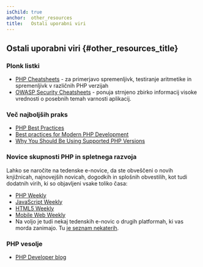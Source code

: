 ```yaml
---
isChild: true
anchor:  other_resources
title:   Ostali uporabni viri
---
```


## Ostali uporabni viri {#other_resources_title}

### Plonk listki

* [PHP Cheatsheets](http://phpcheatsheets.com/) - za primerjavo spremenljivk, testiranje aritmetike in spremenljivk v različnih
PHP verzijah
* [OWASP Security Cheatsheets](https://www.owasp.org/index.php/OWASP_Cheat_Sheet_Series) - ponuja strnjeno zbirko informacij visoke vrednosti o posebnih temah varnosti aplikacij.

### Več najboljših praks

* [PHP Best Practices](https://phpbestpractices.org/)
* [Best practices for Modern PHP Development](https://www.airpair.com/php/posts/best-practices-for-modern-php-development)
* [Why You Should Be Using Supported PHP Versions](https://kinsta.com/blog/php-versions/)

### Novice skupnosti PHP in spletnega razvoja

Lahko se naročite na tedenske e-novice, da ste obveščeni o novih knjižnicah, najnovejših novicah, dogodkih in splošnih
obvestilih, kot tudi dodatnih virih, ki so objavljeni vsake toliko časa:

* [PHP Weekly](http://www.phpweekly.com)
* [JavaScript Weekly](http://javascriptweekly.com)
* [HTML5 Weekly](http://html5weekly.com)
* [Mobile Web Weekly](http://mobilewebweekly.co)
* Na voljo je tudi nekaj tedenskih e-novic o drugih platformah, ki vas morda zanimajo. Tu
  [je seznam nekaterih](https://github.com/jondot/awesome-weekly).

### PHP vesolje

* [PHP Developer blog](http://blog.phpdeveloper.org/)

